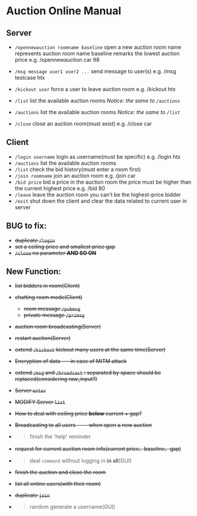 # Auction Online Manual

## Server

- `/opennewauction roomname baseline`
  open a new auction room
  name represents auction room name
  baseline remarks the lowest auction price
  e.g. /opennewauction car 98

- `/msg message user1 user2 ...`
  send message to user(s)
  e.g. /msg testcase htx
- `/kickout user`
  force a user to leave auction room
  e.g. /kickout htx
- `/list`
  list the available auction rooms
  *Notice: the same to `/auctions`*
- `/auctions`
  list the available auction rooms
  *Notice: the same to `/list`*
- `/close`
  close an auction room(must exist)
  e.g. /close car

## Client

- `/login username`
  login as username(must be specific)
  e.g. /login htx
- `/auctions`
  list the available auction rooms
- `/list`
  check the bid history(must enter a room first)
- `/join roomname`
  join an auction room
  e.g. /join car
- `/bid price`
  bid a price in the auction room
  the price must be higher than the current highest price
  e.g. /bid 80
- `/leave`
  leave the auction room
  you can't be the highest-price bidder
- `/exit`
  shut down the client and clear the data related to current user in server

## BUG to fix:

- ~~duplicate `/login`~~
- ~~set a ceiling price and smallest price gap~~
- ~~`/close` no parameter **AND SO ON**~~ 

## New Function:

- ~~list bidders in room(Client)~~
- ~~chatting room mode(Client)~~
  - ~~room message `/pubmsg`~~
  - ~~private message `/primsg`~~
- ~~auction room broadcasting(Server)~~
- ~~restart auction(Server)~~
- ~~extend `/kickout` kickout many users at the same time(Server)~~
- ~~Encryption of data——in case of MITM attack~~
- ~~extend `/msg` and `/broadcast` : separated by space should be replaced(considering raw_input?)~~
- ~~Server `enter`~~
- ~~MODIFY Server `list`~~
- ~~How to deal with ceiling price **below** current + gap?~~
- ~~Broadcasting to all users —— when open a new auction~~
- > finish the 'help' reminder
- ~~request for current auction room info(current price、baseline、gap)~~
- > deal `command` without logging in **in all**(GUI)
- ~~finish the auction and close the room~~

- ~~list all online users(with their room)~~
- ~~duplicate `join`~~
- > random generate a username(GUI)


